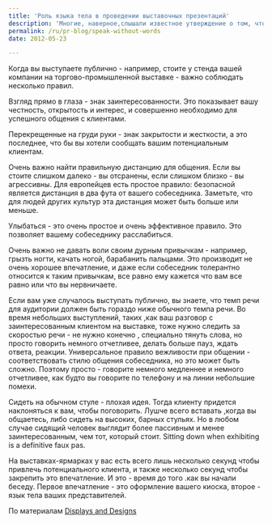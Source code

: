 ```yaml
---
title: 'Роль языка тела в проведении выставочных презентаций'
description: 'Многие, наверное,слышали известное утверждение о том, что 90% коммуникации осуществляется невербально. Все мы так или иначе подаем окружающим сигналы о том, как себя чувствуем, даже не замечая того.'
permalink: /ru/pr-blog/speak-without-words
date: 2012-05-23

---
```


Когда вы выступаете публично - например, стоите у стенда вашей компании на торгово-промышленной выставке - важно соблюдать несколько правил.

Взгляд прямо в глаза - знак заинтересованности. Это показывает вашу честность, открытость и интерес, и совершенно необходимо для успешного общения с клиентами.

Перекрещенные на груди руки - знак закрытости и жесткости, а это последнее, что бы вы хотели сообщать вашим потенциальным клиентам.

Очень важно найти правильную дистанцию для общения. Если вы стоите слишком далеко - вы отсранены, если слишком близко - вы агрессивны. Для европейцев есть простое правило: безопасной является дистанция  в два фута от вашего собеседника. Заметьте, что для людей других культур эта дистанция может быть больше или меньше.

Улыбаться - это очень простое и очень эффективное правило. Это позволяет вашему собеседнику расслабиться.

Очень важно не давать воли своим дурным привычкам - например, грызть ногти, качать ногой, барабанить пальцами. Это производит не очень хорошее впечатление, и даже если собеседник толерантно относится к таким привычкам, все равно ему кажется что вам все равно или что вы нервничаете.

Если вам уже случалось выступать публично, вы знаете, что темп речи для аудитории должен быть гораздо ниже обычного темпа речи. Во время небольших выступлений, таких ,как ваш разговор с заинтересованным клиентом на выставке, тоже нужно следить за скоростью речи - не нужно конечно , специально тянуть слова, но  просто говорить немного отчетливее, делать больше пауз, ждать ответа, реакции. Универсальное правило вежливости при общении - соответствовать стилю общения собеседника, но это может быть сложно. Поэтому просто - говорите немного медленнее и немного отчетливее, как будто вы говорите по телефону и на линии небольшие помехи.

Сидеть на обычном стуле - плохая идея. Тогда клиенту придется наклоняться к вам, чтобы поговорить. Лушче всего вставать ,когда вы общаетесь, либо сидеть на высоких, барных стульях. Но в любом случае сидящий человек выглядит более пассивным и менее заинтересованным, чем тот, который стоит. Sitting down when exhibiting is a definitive faux pas.

На выставках-ярмарках у вас есть всего лишь несколько секунд чтобы привлечь потенциального клиента, и также несколько секунд чтобы закрепить это впечатление. И это - время до того .как вы начали беседу. Первое впечатление - это оформление вашего киоска, второе - язык тела ваших представителей.

По материалам <a href="https://displaysanddesigns.wordpress.com/2012/05/23/speaking-at-a-trade-show-without-saying-a-word-the-power-of-body-language/"> Displays and Designs</a>

